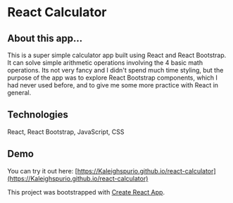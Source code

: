 # React Calculator

## About this app...
This is a super simple calculator app built using React and React Bootstrap.  It can solve simple arithmetic operations involving the 4 basic math operations.  Its not very fancy and I didn't spend much time styling, but the purpose of the app was to explore React Bootstrap components, which I had never used before, and to give me some more practice with React in general.

## Technologies
React, React Bootstrap, JavaScript, CSS

## Demo
You can try it out here: [https://Kaleighspurio.github.io/react-calculator](https://Kaleighspurio.github.io/react-calculator)




This project was bootstrapped with [Create React App](https://github.com/facebook/create-react-app).


